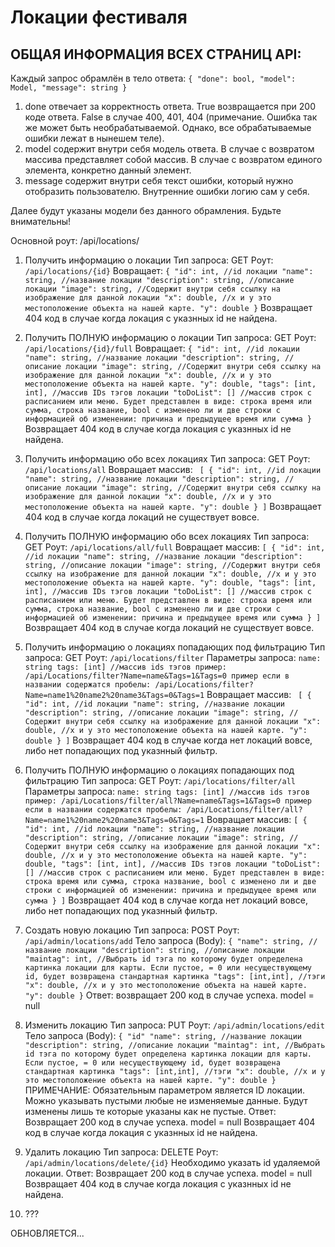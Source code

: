 # Локации фестиваля

## ОБЩАЯ ИНФОРМАЦИЯ ВСЕХ СТРАНИЦ API:
Каждый запрос обрамлён в тело ответа:
`{
  "done": bool,
  "model": Model,
  "message": string
}`
1. done отвечает за корректность ответа.
True возвращается при 200 коде ответа.
False в случае 400, 401, 404
(примечание. Ошибка так же может быть необрабатываемой. Однако, все обрабатываемые ошибки лежат в нынешем теле).
2. model содержит внутри себя модель ответа. В случае с возвратом массива представляет собой массив. В случае с возвратом единого элемента, конкретно данный элемент.
3. message содержит внутри себя текст ошибки, который нужно отобразить пользователю. Внутренние ошибки логию сам у себя.

Далее будут указаны модели без данного обрамления. Будьте внимательны!

Основной роут: /api/locations/

1. Получить информацию о локации
Тип запроса: GET
Роут:
`/api/locations/{id}`
Вовращает:
`{
  "id": int, //id локации
  "name": string, //название локации
  "description": string, //описание локации
  "image": string, //Содержит внутри себя ссылку на изображение для данной локации
  "x": double, //x и y это местоположение объекта на нашей карте.
  "y": double
}`
Возвращает 404 код в случае когда локация с указнных id не найдена.
2. Получить ПОЛНУЮ информацию о локации
Тип запроса: GET
Роут:
`/api/locations/{id}/full`
Вовращает:
`{
  "id": int, //id локации
  "name": string, //название локации
  "description": string, //описание локации
  "image": string, //Содержит внутри себя ссылку на изображение для данной локации
  "x": double, //x и y это местоположение объекта на нашей карте.
  "y": double,
  "tags": [int, int], //массив IDs тэгов локации
  "toDoList": [] //массив строк с расписанием или меню. Будет представлен в виде: строка время или сумма, строка название, bool с изменено ли и две строки с информацией об изменении: причина и предыдущее время или сумма
}`
Возвращает 404 код в случае когда локация с указнных id не найдена.
3. Получить информацию обо всех локациях
Тип запроса: GET
Роут:
`/api/locations/all`
Вовращает массив:
`
[
  {
    "id": int, //id локации
    "name": string, //название локации
    "description": string, //описание локации
    "image": string, //Содержит внутри себя ссылку на изображение для данной локации
    "x": double, //x и y это местоположение объекта на нашей карте.
    "y": double
  }
]`
Возвращает 404 код в случае когда локаций не существует вовсе.
4. Получить ПОЛНУЮ информацию обо всех локациях
Тип запроса: GET
Роут:
`/api/locations/all/full`
Вовращает массив:
`[
  {
    "id": int, //id локации
    "name": string, //название локации
    "description": string, //описание локации
    "image": string, //Содержит внутри себя ссылку на изображение для данной локации
    "x": double, //x и y это местоположение объекта на нашей карте.
    "y": double,
    "tags": [int, int], //массив IDs тэгов локации
    "toDoList": [] //массив строк с расписанием или меню. Будет представлен в виде: строка время или сумма, строка название, bool с изменено ли и две строки с информацией об изменении: причина и предыдущее время или сумма
  }
]`
Возвращает 404 код в случае когда локаций не существует вовсе.
5. Получить информацию о локациях попадающих под фильтрацию
Тип запроса: GET
Роут:
`/api/locations/filter`
Параметры запроса:
`name: string
tags: [int] //массив ids тэгов
пример: /api/Locations/filter?Name=name&Tags=1&Tags=0
пример если в названии содержатся пробелы: /api/Locations/filter?Name=name1%20name2%20name3&Tags=0&Tags=1`
Вовращает массив:
`
[
  {
    "id": int, //id локации
    "name": string, //название локации
    "description": string, //описание локации
    "image": string, //Содержит внутри себя ссылку на изображение для данной локации
    "x": double, //x и y это местоположение объекта на нашей карте.
    "y": double
  }
]`
Возвращает 404 код в случае когда нет локаций вовсе, либо нет попадающих под указнный фильтр.
6. Получить ПОЛНУЮ информацию о локациях попадающих под фильтрацию
Тип запроса: GET
Роут:
`/api/locations/filter/all`
Параметры запроса:
`name: string
tags: [int] //массив ids тэгов
пример: /api/Locations/filter/all?Name=name&Tags=1&Tags=0
пример если в названии содержатся пробелы: /api/Locations/filter/all?Name=name1%20name2%20name3&Tags=0&Tags=1`
Вовращает массив:
`[
  {
    "id": int, //id локации
    "name": string, //название локации
    "description": string, //описание локации
    "image": string, //Содержит внутри себя ссылку на изображение для данной локации
    "x": double, //x и y это местоположение объекта на нашей карте.
    "y": double,
    "tags": [int, int], //массив IDs тэгов локации
    "toDoList": [] //массив строк с расписанием или меню. Будет представлен в виде: строка время или сумма, строка название, bool с изменено ли и две строки с информацией об изменении: причина и предыдущее время или сумма
  }
]`
Возвращает 404 код в случае когда нет локаций вовсе, либо нет попадающих под указнный фильтр.
7. Создать новую локацию
Тип запроса: POST
Роут:
`/api/admin/locations/add`
Тело запроса (Body):
`{
  "name": string, //название локации
  "description": string, //описание локации
  "maintag": int, //Выбрать id тэга по которому будет определена картинка локации для карты. Если пустое, = 0 или несуществующему id, будет возвращена стандартная картинка
  "tags": [int,int], //тэги
  "x": double, //x и y это местоположение объекта на нашей карте.
  "y": double
}`
Ответ: возвращает 200 код в случае успеха. model = null
8.  Изменить локацию
Тип запроса: PUT
Роут:
`/api/admin/locations/edit`
Тело запроса (Body):
`{
  "id"
  "name": string, //название локации
  "description": string, //описание локации
  "maintag": int, //Выбрать id тэга по которому будет определена картинка локации для карты. Если пустое, = 0 или несуществующему id, будет возвращена стандартная картинка
  "tags": [int,int], //тэги
  "x": double, //x и y это местоположение объекта на нашей карте.
  "y": double
}`
ПРИМЕЧАНИЕ:
Обязательным параметром является ID локации.
Можно указывать пустыми любые не изменяемые данные. Будут изменены лишь те которые указаны как не пустые.
Ответ:
Возвращает 200 код в случае успеха. model = null
Возвращает 404 код в случае когда локация с указнных id не найдена.
9. Удалить локацию
Тип запроса: DELETE
Роут:
`/api/admin/locations/delete/{id}`
Необходимо указать id удаляемой локации.
Ответ:
Возвращает 200 код в случае успеха. model = null
Возвращает 404 код в случае когда локация с указнных id не найдена.

10. ???

ОБНОВЛЯЕТСЯ...



